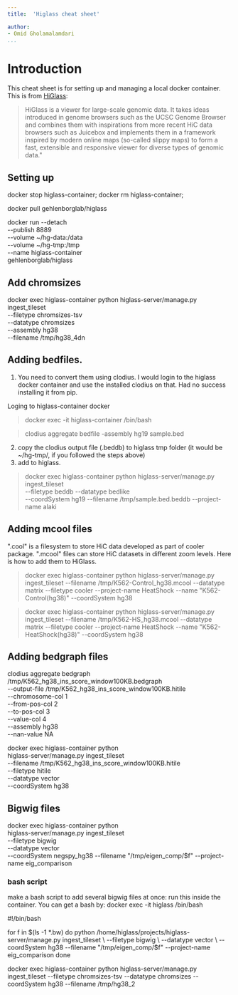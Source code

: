 ```yaml
--- 
title:  'Higlass cheat sheet'

author: 
- Omid Gholamalamdari
...
```


# Introduction

This cheat sheet is for setting up and managing a local docker container.
This is from [HiGlass](http://higlass.io/docs):
> HiGlass is a viewer for large-scale genomic data. It takes ideas introduced in genome browsers such as the UCSC Genome Browser and combines them with inspirations from more recent HiC data browsers such as Juicebox and implements them in a framework inspired by modern online maps (so-called slippy maps) to form a fast, extensible and responsive viewer for diverse types of genomic data."


## Setting up
docker stop higlass-container;
docker rm higlass-container;

docker pull gehlenborglab/higlass


docker run --detach \
           --publish 8889 \
           --volume ~/hg-data:/data \
           --volume ~/hg-tmp:/tmp \
           --name higlass-container \
         gehlenborglab/higlass


## Add chromsizes
docker exec higlass-container python higlass-server/manage.py ingest_tileset\
 --filetype chromsizes-tsv \
 --datatype chromsizes \
 --assembly hg38 \
 --filename /tmp/hg38_4dn

## Adding bedfiles.
1. You need to convert them using clodius. I would login to the higlass docker container and use the installed clodius on that. Had no success installing it from pip.

Loging to higlass-container docker
> docker exec -it higlass-container /bin/bash

> clodius aggregate bedfile -assembly hg19 sample.bed

2. copy the clodius output file (.beddb) to higlass tmp folder (it would be ~/hg-tmp/, if you followed the steps above)
3. add to higlass.

> docker exec higlass-container python higlass-server/manage.py ingest_tileset \
       --filetype beddb --datatype bedlike \
       --coordSystem hg19 --filename /tmp/sample.bed.beddb --project-name alaki


## Adding mcool files

".cool" is a filesystem to store HiC data developed as part of cooler package. ".mcool" files can store HiC datasets in different zoom levels. Here is how to add them to HiGlass.

> docker exec higlass-container python higlass-server/manage.py   ingest_tileset   --filename /tmp/K562-Control_hg38.mcool   --datatype matrix --filetype cooler --project-name HeatShock --name "K562-Control(hg38)" --coordSystem hg38

> docker exec higlass-container python higlass-server/manage.py   ingest_tileset   --filename /tmp/K562-HS_hg38.mcool   --datatype matrix --filetype cooler --project-name HeatShock --name "K562-HeatShock(hg38)" --coordSystem hg38

## Adding bedgraph files

clodius aggregate bedgraph          \
    /tmp/K562_hg38_ins_score_window100KB.bedgraph    \
    --output-file /tmp/K562_hg38_ins_score_window100KB.hitile \
    --chromosome-col 1              \
    --from-pos-col 2                \
    --to-pos-col 3                  \
    --value-col 4                   \
    --assembly hg38               \
    --nan-value NA                  


docker exec higlass-container python \
        higlass-server/manage.py ingest_tileset \
        --filename /tmp/K562_hg38_ins_score_window100KB.hitile \
        --filetype hitile \
        --datatype vector \
        --coordSystem hg38

## Bigwig files
docker exec higlass-container python \
        higlass-server/manage.py ingest_tileset \
        --filetype bigwig \
        --datatype vector \
        --coordSystem negspy_hg38 --filename "/tmp/eigen_comp/$f" --project-name eig_comparison

### bash script
make a bash script to add several bigwig files at once: run this inside the container.
You can get a bash by: docker exec -it higlass /bin/bash

#!/bin/bash

for f in $(ls -1 *.bw)
do
	python /home/higlass/projects/higlass-server/manage.py ingest_tileset \
        --filetype bigwig \
        --datatype vector \
        --coordSystem hg38 --filename "/tmp/eigen_comp/$f" --project-name eig_comparison
done

docker exec higlass-container python higlass-server/manage.py \
ingest_tileset --filetype chromsizes-tsv --datatype chromsizes --coordSystem hg38 --filename /tmp/hg38_2